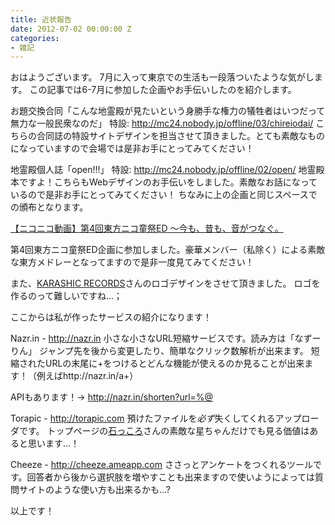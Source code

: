 ```yaml
---
title: 近状報告
date: 2012-07-02 00:00:00 Z
categories:
- 雑記
---
```


おはようございます。
7月に入って東京での生活も一段落ついたような気がします。
この記事では6-7月に参加した企画やお手伝いしたのを紹介します。

お題交換合同「こんな地霊殿が見たいという身勝手な権力の犠牲者はいつだって無力な一般民衆なのだ」
特設: <a href="http://mc24.nobody.jp/offline/03/chireiodai/">http://mc24.nobody.jp/offline/03/chireiodai/</a>
こちらの合同誌の特設サイトデザインを担当させて頂きました。とても素敵なものになっていますので会場では是非お手にとってみてください！

地霊殿個人誌「open!!!」
特設: <a href="http://mc24.nobody.jp/offline/02/open/">http://mc24.nobody.jp/offline/02/open/</a>
地霊殿本ですよ！こちらもWebデザインのお手伝いをしました。素敵なお話になっているので是非お手にとってみてください！
ちなみに上の企画と同じスペースでの頒布となります。

<script type="text/javascript" src="http://ext.nicovideo.jp/thumb_watch/sm18246003?w=490&amp;h=307"></script><noscript><a href="http://www.nicovideo.jp/watch/sm18246003">【ニコニコ動画】第4回東方ニコ童祭ED ～今も、昔も、音がつなぐ。</a></noscript>
第4回東方ニコ童祭ED企画に参加しました。豪華メンバー（私除く）による素敵な東方メドレーとなってますので是非一度見てみてください！

また、<a href="http://karashicrecords.com/">KARASHIC RECORDS</a>さんのロゴデザインをさせて頂きました。
ロゴを作るのって難しいですね...；

ここからは私が作ったサービスの紹介になります！

Nazr.in - <a href="http://nazr.in">http://nazr.in</a>
小さな小さなURL短縮サービスです。読み方は「なずーりん」
ジャンプ先を後から変更したり、簡単なクリック数解析が出来ます。
短縮されたURLの末尾に+をつけるとどんな機能が使えるのか見ることが出来ます！（例えばhttp://nazr.in/a+）

APIもあります！→ http://nazr.in/shorten?url=%@

Torapic - <a href="http://torapic.com">http://torapic.com</a>
預けたファイルを*必ず*失くしてくれるアップローダです。
トップページの<a href="http://twitter.com/ishikkoro">石っころ</a>さんの素敵な星ちゃんだけでも見る価値はあると思います...！

Cheeze - <a href="http://cheeze.ameapp.com">http://cheeze.ameapp.com</a>
ささっとアンケートをつくれるツールです。回答者から後から選択肢を増やすことも出来ますので使いようによっては質問サイトのような使い方も出来るかも...?

以上です！
